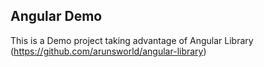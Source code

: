 ## Angular Demo

This is a Demo project taking advantage of Angular Library (https://github.com/arunsworld/angular-library)